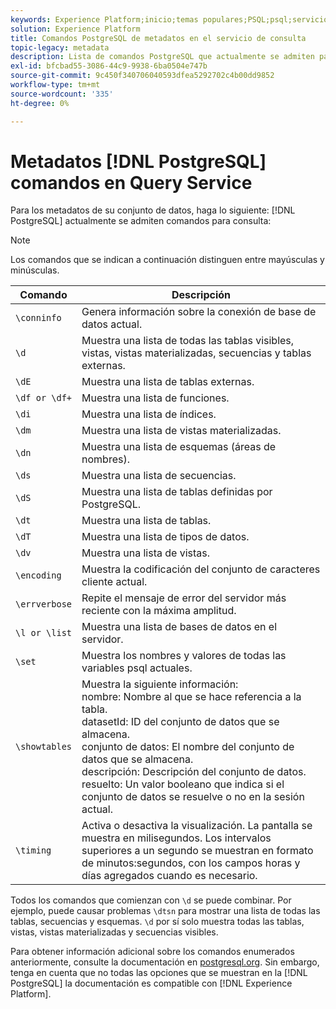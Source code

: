 ```yaml
---
keywords: Experience Platform;inicio;temas populares;PSQL;psql;servicio de consulta;servicio de consulta;metadatos;comandos;comandos de metadatos;
solution: Experience Platform
title: Comandos PostgreSQL de metadatos en el servicio de consulta
topic-legacy: metadata
description: Lista de comandos PostgreSQL que actualmente se admiten para consultar metadatos en el servicio de consulta de Adobe Experience Platform.
exl-id: bfcbad55-3086-44c9-9938-6ba0504e747b
source-git-commit: 9c450f340706040593dfea5292702c4b00dd9852
workflow-type: tm+mt
source-wordcount: '335'
ht-degree: 0%

---
```


# Metadatos [!DNL PostgreSQL] comandos en Query Service

Para los metadatos de su conjunto de datos, haga lo siguiente: [!DNL PostgreSQL] actualmente se admiten comandos para consulta:

>[!NOTE]
>
>Los comandos que se indican a continuación distinguen entre mayúsculas y minúsculas.

| Comando | Descripción |
|------- | ------------|
| `\conninfo` | Genera información sobre la conexión de base de datos actual. |
| `\d` | Muestra una lista de todas las tablas visibles, vistas, vistas materializadas, secuencias y tablas externas. |
| `\dE` | Muestra una lista de tablas externas. |
| `\df or \df+` | Muestra una lista de funciones. |
| `\di` | Muestra una lista de índices. |
| `\dm` | Muestra una lista de vistas materializadas. |
| `\dn` | Muestra una lista de esquemas (áreas de nombres). |
| `\ds` | Muestra una lista de secuencias. |
| `\dS` | Muestra una lista de tablas definidas por PostgreSQL. |
| `\dt` | Muestra una lista de tablas. |
| `\dT` | Muestra una lista de tipos de datos. |
| `\dv` | Muestra una lista de vistas. |
| `\encoding` | Muestra la codificación del conjunto de caracteres cliente actual. |
| `\errverbose` | Repite el mensaje de error del servidor más reciente con la máxima amplitud. |
| `\l or \list` | Muestra una lista de bases de datos en el servidor. |
| `\set` | Muestra los nombres y valores de todas las variables psql actuales. |
| `\showtables` | Muestra la siguiente información: <br>nombre: Nombre al que se hace referencia a la tabla.<br>datasetId: ID del conjunto de datos que se almacena.<br>conjunto de datos: El nombre del conjunto de datos que se almacena.<br>descripción: Descripción del conjunto de datos.<br>resuelto: Un valor booleano que indica si el conjunto de datos se resuelve o no en la sesión actual. |
| `\timing` | Activa o desactiva la visualización. La pantalla se muestra en milisegundos. Los intervalos superiores a un segundo se muestran en formato de minutos:segundos, con los campos horas y días agregados cuando es necesario. |

Todos los comandos que comienzan con `\d` se puede combinar. Por ejemplo, puede causar problemas `\dtsn` para mostrar una lista de todas las tablas, secuencias y esquemas. `\d` por sí solo muestra todas las tablas, vistas, vistas materializadas y secuencias visibles.

Para obtener información adicional sobre los comandos enumerados anteriormente, consulte la documentación en [postgresql.org](https://www.postgresql.org/docs/10/app-psql.html). Sin embargo, tenga en cuenta que no todas las opciones que se muestran en la [!DNL PostgreSQL] la documentación es compatible con [!DNL Experience Platform].
